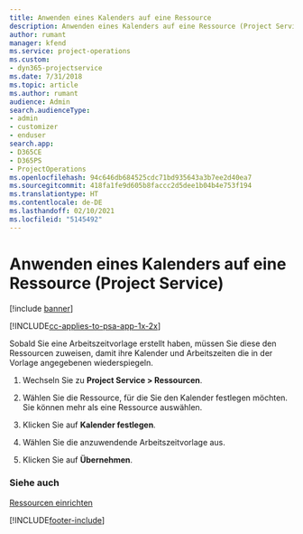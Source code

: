 ```yaml
---
title: Anwenden eines Kalenders auf eine Ressource
description: Anwenden eines Kalenders auf eine Ressource (Project Service)
author: rumant
manager: kfend
ms.service: project-operations
ms.custom:
- dyn365-projectservice
ms.date: 7/31/2018
ms.topic: article
ms.author: rumant
audience: Admin
search.audienceType:
- admin
- customizer
- enduser
search.app:
- D365CE
- D365PS
- ProjectOperations
ms.openlocfilehash: 94c646db684525cdc71bd935643a3b7ee2d40ea7
ms.sourcegitcommit: 418fa1fe9d605b8faccc2d5dee1b04b4e753f194
ms.translationtype: HT
ms.contentlocale: de-DE
ms.lasthandoff: 02/10/2021
ms.locfileid: "5145492"
---
```

# <a name="apply-a-calendar-to-a-resource-project-service"></a>Anwenden eines Kalenders auf eine Ressource (Project Service)

[!include [banner](../includes/psa-now-project-operations.md)]

[!INCLUDE[cc-applies-to-psa-app-1x-2x](../includes/cc-applies-to-psa-app-1x-2x.md)]

Sobald Sie eine Arbeitszeitvorlage erstellt haben, müssen Sie diese den Ressourcen zuweisen, damit ihre Kalender und Arbeitszeiten die in der Vorlage angegebenen wiederspiegeln.  
  
1.  Wechseln Sie zu **Project Service > Ressourcen**.  
  
2.  Wählen Sie die Ressource, für die Sie den Kalender festlegen möchten. Sie können mehr als eine Ressource auswählen.  
  
3.  Klicken Sie auf **Kalender festlegen**.  
  
4.  Wählen Sie die anzuwendende Arbeitszeitvorlage aus.  
  
5.  Klicken Sie auf **Übernehmen**.  
  
### <a name="see-also"></a>Siehe auch  
 [Ressourcen einrichten](../psa/set-up-resources.md)


[!INCLUDE[footer-include](../includes/footer-banner.md)]